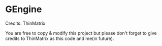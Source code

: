 # GEngine
Credits: ThinMatrix

You are free to copy & modify this project but please don't forget to give credits to ThinMatrix as this code and me(in future).
